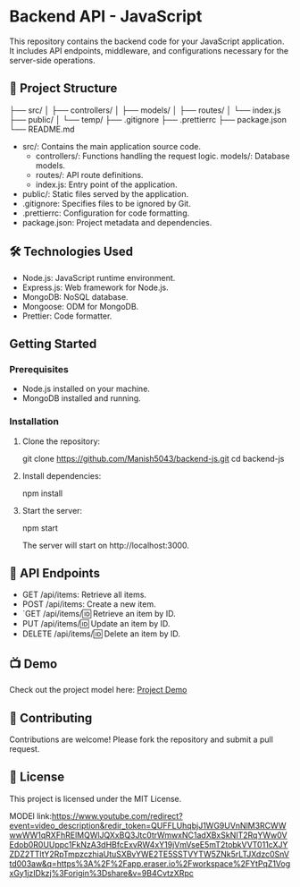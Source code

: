 




#  Backend API - JavaScript

This repository contains the backend code for your JavaScript application. It includes API endpoints, middleware, and configurations necessary for the server-side operations.

## 📁 Project Structure

├── src/
│   ├── controllers/
│   ├── models/
│   ├── routes/
│   └── index.js
├── public/
│   └── temp/
├── .gitignore
├── .prettierrc
├── package.json
└── README.md


- src/: Contains the main application source code.
  - controllers/: Functions handling the request logic.
    models/: Database models.
  - routes/: API route definitions.
  - index.js: Entry point of the application.
- public/: Static files served by the application.
- .gitignore: Specifies files to be ignored by Git.
- .prettierrc: Configuration for code formatting.
- package.json: Project metadata and dependencies.

## 🛠️ Technologies Used

- Node.js: JavaScript runtime environment.
- Express.js: Web framework for Node.js.
- MongoDB: NoSQL database.
- Mongoose: ODM for MongoDB.
- Prettier: Code formatter.

##  Getting Started

### Prerequisites

- Node.js installed on your machine.
- MongoDB installed and running.

### Installation

1. Clone the repository:

 
   git clone https://github.com/Manish5043/backend-js.git
   cd backend-js
  

2. Install dependencies:

  
   npm install
   

3. Start the server:

 
   npm start
  

   The server will start on http://localhost:3000.

## 📄 API Endpoints

- GET /api/items: Retrieve all items.
- POST /api/items: Create a new item.
- `GET /api/items/:id: Retrieve an item by ID.
- PUT /api/items/:id: Update an item by ID.
- DELETE /api/items/:id: Delete an item by ID.

## 📺 Demo

Check out the project model here: [Project Demo](https://app.eraser.io/workspace/YtPqZ1VogxGy1jzIDkzj?origin=share)

## 🤝 Contributing

Contributions are welcome! Please fork the repository and submit a pull request.

## 📄 License

This project is licensed under the MIT License.

MODEl link:https://www.youtube.com/redirect?event=video_description&redir_token=QUFFLUhqbjJ1WG9UVnNlM3RCWWwwWW1qRXFhRElMQWlJQXxBQ3Jtc0trWmwxNC1adXBxSkNIT2RqYWw0VEdob0R0UUppc1FkNzA3dHBfcExvRW4xY19jVmVseE5mT2tobkVVT011cXJYZDZ2TTltY2RpTmpzczhiaUtuSXBvYWE2TE5SSTVYTW5ZNk5rLTJXdzc0SnVtd003aw&q=https%3A%2F%2Fapp.eraser.io%2Fworkspace%2FYtPqZ1VogxGy1jzIDkzj%3Forigin%3Dshare&v=9B4CvtzXRpc
